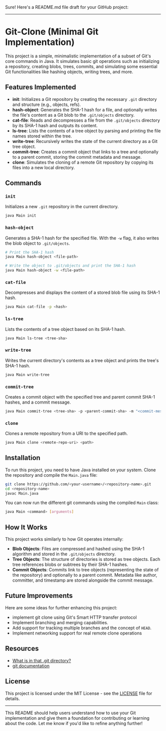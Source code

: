 Sure! Here's a README.md file draft for your GitHub project:

---

# Git-Clone (Minimal Git Implementation)

This project is a simple, minimalistic implementation of a subset of Git's core commands in Java. It simulates basic git operations such as initializing a repository, creating blobs, trees, commits, and simulating some essential Git functionalities like hashing objects, writing trees, and more.

## Features Implemented

- **init**: Initializes a Git repository by creating the necessary `.git` directory and structure (e.g., objects, refs).
- **hash-object**: Generates the SHA-1 hash for a file, and optionally writes the file's content as a Git blob to the `.git/objects` directory.
- **cat-file**: Reads and decompresses a file from the `.git/objects` directory by its SHA-1 hash and outputs its content.
- **ls-tree**: Lists the contents of a tree object by parsing and printing the file names stored within the tree.
- **write-tree**: Recursively writes the state of the current directory as a Git tree object.
- **commit-tree**: Creates a commit object that links to a tree and optionally to a parent commit, storing the commit metadata and message.
- **clone**: Simulates the cloning of a remote Git repository by copying its files into a new local directory.

## Commands

### `init`
Initializes a new `.git` repository in the current directory.

```bash
java Main init
```

### `hash-object`
Generates a SHA-1 hash for the specified file. With the `-w` flag, it also writes the blob object to `.git/objects`.

```bash
# Print the SHA-1 hash
java Main hash-object <file-path>

# Write the object to .git/objects and print the SHA-1 hash
java Main hash-object -w <file-path>
```

### `cat-file`
Decompresses and displays the content of a stored blob file using its SHA-1 hash.

```bash
java Main cat-file -p <hash>
```

### `ls-tree`
Lists the contents of a tree object based on its SHA-1 hash.

```bash
java Main ls-tree <tree-sha>
```

### `write-tree`
Writes the current directory's contents as a tree object and prints the tree's SHA-1 hash.

```bash
java Main write-tree
```

### `commit-tree`
Creates a commit object with the specified tree and parent commit SHA-1 hashes, and a commit message.

```bash
java Main commit-tree <tree-sha> -p <parent-commit-sha> -m "<commit-message>"
```

### `clone`
Clones a remote repository from a URI to the specified path.

```bash
java Main clone <remote-repo-uri> <path>
```

## Installation

To run this project, you need to have Java installed on your system. Clone the repository and compile the `Main.java` file:

```bash
git clone https://github.com/<your-username>/<repository-name>.git
cd <repository-name>
javac Main.java
```

You can now run the different git commands using the compiled `Main` class:

```bash
java Main <command> [arguments]
```

## How It Works

This project works similarly to how Git operates internally:

- **Blob Objects**: Files are compressed and hashed using the SHA-1 algorithm and stored in the `.git/objects` directory.
- **Tree Objects**: The structure of directories is stored as tree objects. Each tree references blobs or subtrees by their SHA-1 hashes.
- **Commit Objects**: Commits link to tree objects (representing the state of the repository) and optionally to a parent commit. Metadata like author, committer, and timestamp are stored alongside the commit message.

## Future Improvements

Here are some ideas for further enhancing this project:

- implement git clone using Git's Smart HTTP transfer protocol
- Implement branching and merging capabilities.
- Add support for tracking multiple branches and the concept of `HEAD`.
- Implement networking support for real remote clone operations

## Resources

- [What is in that .git directory?](https://blog.meain.io/2023/what-is-in-dot-git/)
- [git documentation](https://www.git-scm.com/book/en/v2)

## License

This project is licensed under the MIT License - see the [LICENSE](LICENSE) file for details.

---

This README should help users understand how to use your Git implementation and give them a foundation for contributing or learning about the code. Let me know if you'd like to refine anything further!
